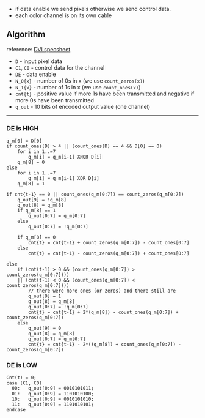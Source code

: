 - if data enable we send pixels otherwise we send control data.
- each color channel is on its own cable

## Algorithm

reference: [DVI specsheet](https://glenwing.github.io/docs/DVI-1.0.pdf)

- `D` - input pixel data
- `C1`, `C0` - control data for the channel
- `DE` - data enable
- `N_0{x}` - number of 0s in x (we use `count_zeros(x)`)
- `N_1{x}` - number of 1s in x (we use `count_ones(x)`)
- `cnt{t}` - positive value if more 1s have been transmitted and negative if more 0s have been transmitted
- `q_out` - 10 bits of encoded output value (one channel)

---

### DE is HIGH

```
q_m[0] = D[0]
if count_ones(D) > 4 || (count_ones(D) == 4 && D[0] == 0)
    for i in 1..=7
        q_m[i] = q_m[i-1] XNOR D[i]
    q_m[8] = 0
else
    for i in 1..=7
        q_m[i] = q_m[i-1] XOR D[i]
    q_m[8] = 1

if cnt{t-1} == 0 || count_ones(q_m[0:7]) == count_zeros(q_m[0:7])
    q_out[9] = !q_m[8]
    q_out[8] = q_m[8]
    if q_m[8] == 1
        q_out[0:7] = q_m[0:7]
    else
        q_out[0:7] = !q_m[0:7]
    
    if q_m[8] == 0
        cnt{t} = cnt{t-1} + count_zeros(q_m[0:7]) - count_ones[0:7]
    else
        cnt{t} = cnt{t-1} - count_zeros(q_m[0:7]) + count_ones[0:7]

else 
    if (cnt(t-1) > 0 && (count_ones(q_m[0:7]) > count_zeros(q_m[0:7])))
    || (cnt(t-1) < 0 && (count_ones(q_m[0:7]) < count_zeros(q_m[0:7])))
        // there were more ones (or zeros) and there still are
        q_out[9] = 1
        q_out[8] = q_m[8]
        q_out[0:7] = !q_m[0:7]
        cnt{t} = cnt{t-1} + 2*(q_m[8]) - count_ones(q_m[0:7]) + count_zeros(q_m[0:7])
    else
        q_out[9] = 0
        q_out[8] = q_m[8]
        q_out[0:7] = q_m[0:7]
        cnt{t} = cnt{t-1} - 2*(!q_m[8]) + count_ones(q_m[0:7]) - count_zeros(q_m[0:7])
```

### DE is LOW

```
Cnt(t) = 0;
case (C1, C0)
  00:   q_out[0:9] = 0010101011;
  01:   q_out[0:9] = 1101010100;
  10:   q_out[0:9] = 0010101010;
  11:   q_out[0:9] = 1101010101;
endcase
```